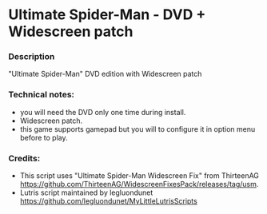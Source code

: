 # Ultimate Spider-Man - DVD + Widescreen patch
### Description
"Ultimate Spider-Man" DVD edition with Widescreen patch
### Technical notes:
- you will need the DVD only one time during install.
- Widescreen patch.
- this game supports gamepad but you will to configure it in option menu before to play.
### Credits:
- This script uses "Ultimate Spider-Man Widescreen Fix" from ThirteenAG https://github.com/ThirteenAG/WidescreenFixesPack/releases/tag/usm.
- Lutris script maintained by legluondunet https://github.com/legluondunet/MyLittleLutrisScripts
